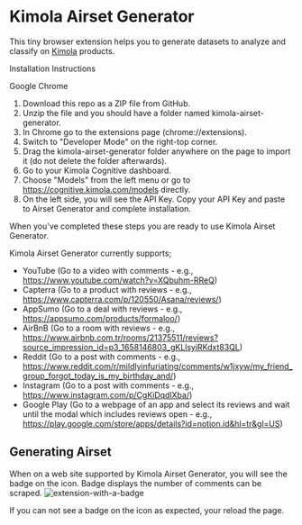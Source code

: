 # Kimola Airset Generator
This tiny browser extension helps you to generate datasets to analyze and classify on [Kimola](https://kimola.com/) products.
 
Installation Instructions

Google Chrome

1. Download this repo as a ZIP file from GitHub.
2. Unzip the file and you should have a folder named kimola-airset-generator.
3. In Chrome go to the extensions page (chrome://extensions).
4. Switch to "Developer Mode" on the right-top corner.
5. Drag the kimola-airset-generator folder anywhere on the page to import it (do not delete the folder afterwards).  
6. Go to your Kimola Cognitive dashboard.
7. Choose "Models" from the left menu or go to https://cognitive.kimola.com/models directly.
8. On the left side, you will see the API Key. Copy your API Key and paste to Airset Generator and complete installation.

When you've completed these steps you are ready to use Kimola Airset Generator. 

Kimola Airset Generator currently supports;
- YouTube (Go to a video with comments - e.g., https://www.youtube.com/watch?v=XQbuhm-RReQ)
- Capterra (Go to a product with reviews - e.g., https://www.capterra.com/p/120550/Asana/reviews/)
- AppSumo (Go to a deal with reviews - e.g., https://appsumo.com/products/formaloo/)
- AirBnB (Go to a room with reviews - e.g., https://www.airbnb.com.tr/rooms/21375511/reviews?source_impression_id=p3_1658146803_gKLlsyiRKdxt83QL)
- Reddit (Go to a post with comments - e.g., https://www.reddit.com/r/mildlyinfuriating/comments/w1jxyw/my_friend_group_forgot_today_is_my_birthday_and/)
- Instagram (Go to a post with comments - e.g., https://www.instagram.com/p/CgKiDqdlXba/)
- Google Play (Go to a webpage of an app and select its reviews and wait until the modal which includes reviews open - e.g., https://play.google.com/store/apps/details?id=notion.id&hl=tr&gl=US)

## Generating Airset
When on a web site supported by Kimola Airset Generator, you will see the badge on the icon. Badge displays the number of comments can be scraped.
![extension-with-a-badge](https://user-images.githubusercontent.com/2235594/179510551-d1f4203e-8106-413f-92af-6b368f0fbb5a.png)

If you can not see a badge on the icon as expected, your reload the page.
